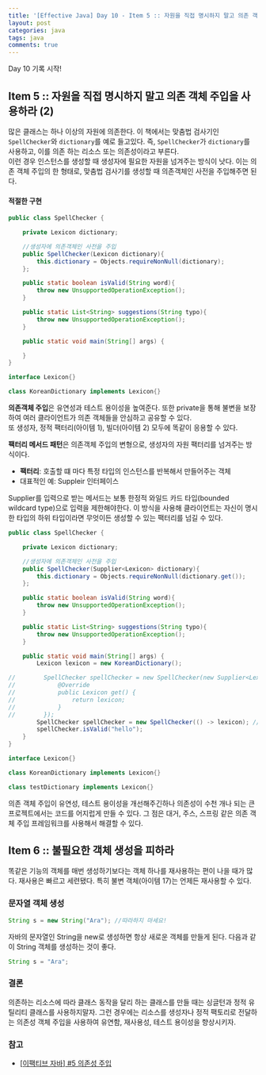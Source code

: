 ```yaml
---
title: '[Effective Java] Day 10 - Item 5 :: 자원을 직접 명시하지 말고 의존 객체 주입을 사용하라 (2)'
layout: post
categories: java
tags: java
comments: true
---
```


Day 10 기록 시작!

## Item 5 :: 자원을 직접 명시하지 말고 의존 객체 주입을 사용하라 (2)
많은 클래스는 하나 이상의 자원에 의존한다. 이 책에서는 맞춤법 검사기인 `SpellChecker`와 `dictionary`를 예로 들고있다. 즉, `SpellChecker`가 `dictionary`를 사용하고, 이를 의존 하는 리소스 또는 의존성이라고 부른다.  
이런 경우 인스턴스를 생성할 때 생성자에 필요한 자원을 넘겨주는 방식이 낫다. 이는 의존 객체 주입의 한 형태로, 맞춤법 검사기를 생성할 때 의존객체인 사전을 주입해주면 된다.

#### 적절한 구현
```java
public class SpellChecker {

    private Lexicon dictionary;

    //생성자에 의존객체인 사전을 주입
    public SpellChecker(Lexicon dictionary){
        this.dictionary = Objects.requireNonNull(dictionary);
    };

    public static boolean isValid(String word){
        throw new UnsupportedOperationException();
    }

    public static List<String> suggestions(String typo){
        throw new UnsupportedOperationException();
    }

    public static void main(String[] args) {

    }
}

interface Lexicon{}

class KoreanDictionary implements Lexicon{}
```

**의존객체 주입**은 유연성과 테스트 용이성을 높여준다. 또한 private을 통해 불변을 보장하여 여러 클라이언트가 의존 객체들을 안심하고 공유할 수 있다.  
또 생성자, 정적 팩터리(아이템 1), 빌더(아이템 2) 모두에 똑같이 응용할 수 있다.  

**팩터리 메서드 패턴**은 의존객체 주입의 변형으로, 생성자의 자원 팩터리를 넘겨주는 방식이다.  
- **팩터리**: 호출할 떄 마다 특정 타입의 인스턴스를 반복해서 만들어주는 객체
- 대표적인 예: Suppleir<T> 인터페이스  

Supplier<T>를 입력으로 받는 메서드는 보통 한정적 와일드 카드 타입(bounded wildcard type)으로 입력을 제한해야한다.
이 방식을 사용해 클라이언트는 자신이 명시한 타입의 하위 타입이라면 무엇이든 생성할 수 있는 팩터리를 넘길 수 있다.

```java
public class SpellChecker {

    private Lexicon dictionary;

    //생성자에 의존객체인 사전을 주입
    public SpellChecker(Supplier<Lexicon> dictionary){
        this.dictionary = Objects.requireNonNull(dictionary.get());
    };

    public static boolean isValid(String word){
        throw new UnsupportedOperationException();
    }

    public static List<String> suggestions(String typo){
        throw new UnsupportedOperationException();
    }

    public static void main(String[] args) {
        Lexicon lexicon = new KoreanDictionary();

//        SpellChecker spellChecker = new SpellChecker(new Supplier<Lexicon>() {
//            @Override
//            public Lexicon get() {
//                return lexicon;
//            }
//        });
        SpellChecker spellChecker = new SpellChecker(() -> lexicon); //위 소스를 이와 같은 람다식으로 수정
        spellChecker.isValid("hello");
    }
}

interface Lexicon{}

class KoreanDictionary implements Lexicon{}

class testDictionary implements Lexicon{}
```

의존 객체 주입이 유연성, 테스트 용이성을 개선해주긴하나 의존성이 수천 개나 되는 큰 프로젝트에서는 코드를 어지럽게 만들 수 있다. 그 점은 대거, 주스, 스프링 같은 의존 객체 주입 프레임워크를 사용해서 해결할 수 있다.

## Item 6 :: 불필요한 객체 생성을 피하라
똑같은 기능의 객체를 매번 생성하기보다는 객체 하나를 재사용하는 편이 나을 때가 많다. 재사용은 빠르고 세련됐다. 특히 불변 객체(아이템 17)는 언제든 재사용할 수 있다.
### 문자열 객체 생성
```java
String s = new String("Ara"); //따라하지 마세요!
```
자바의 문자열인 String을 new로 생성하면 항상 새로운 객체를 만들게 된다. 다음과 같이 String 객체를 생성하는 것이 좋다.
```java
String s = "Ara";
```


### 결론
의존하는 리소스에 따라 클래스 동작을 달리 하는 클래스를 만들 때는 싱글턴과 정적 유틸리티 클래스를 사용하지말자. 그런 경우에는 리소스를 생성자나 정적 팩토리로 전달하는 의존성 객체 주입을 사용하여 유연함, 재사용성, 테스트 용이성을 향상시키자.

### 참고
- [[이팩티브 자바] #5 의존성 주입](https://www.youtube.com/watch?v=24scqT2_m4U&t=907s)